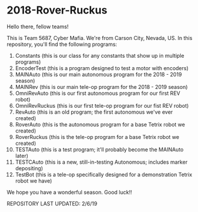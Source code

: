 # 2018-Rover-Ruckus

Hello there, fellow teams!

This is Team 5687, Cyber Mafia. We're from Carson City, Nevada, US.
In this repository, you'll find the following programs:

1. Constants (this is our class for any constants that show up in multiple programs)
2. EncoderTest (this is a program designed to test a motor with encoders)
3. MAINAuto (this is our main autonomous program for the 2018 - 2019 season)
4. MAINRev (this is our main tele-op program for the 2018 - 2019 season)
5. OmniRevAuto (this is our first autonomous program for our first REV robot)
6. OmniRevRuckus (this is our first tele-op program for our fist REV robot)
7. RevAuto (this is an old program; the first autonomous we've ever created)
8. RoverAuto (this is the autonomous program for a base Tetrix robot we created)
9. RoverRuckus (this is the tele-op program for a base Tetrix robot we created)
10. TESTAuto (this is a test program; it'll probably become the MAINAuto later)
11. TESTCAuto (this is a new, still-in-testing Autonomous; includes marker depositing)
12. TestBot (this is a tele-op specifically designed for a demonstration Tetrix robot we have)

We hope you have a wonderful season. Good luck!!

REPOSITORY LAST UPDATED: 2/6/19
